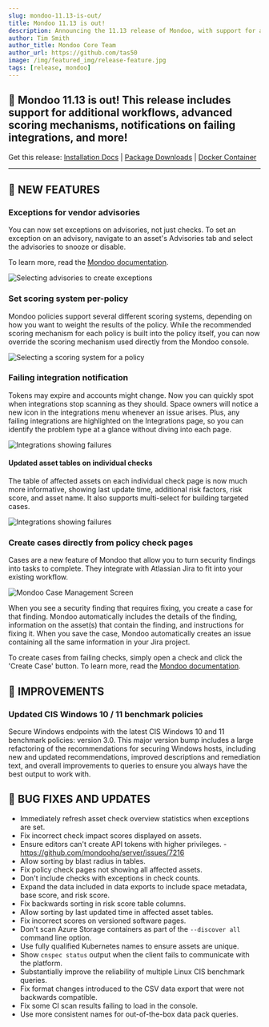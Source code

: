 ```yaml
---
slug: mondoo-11.13-is-out/
title: Mondoo 11.13 is out!
description: Announcing the 11.13 release of Mondoo, with support for additional workflows, advanced scoring mechanisms, notifications on failing integrations, and more!
author: Tim Smith
author_title: Mondoo Core Team
author_url: https://github.com/tas50
image: /img/featured_img/release-feature.jpg
tags: [release, mondoo]
---
```


## 🥳 Mondoo 11.13 is out! This release includes support for additional workflows, advanced scoring mechanisms, notifications on failing integrations, and more!

Get this release: [Installation Docs](https://mondoo.com/docs/cnspec/) | [Package Downloads](https://releases.mondoo.com/cnspec/) | [Docker Container](https://hub.docker.com/r/mondoo/cnspec)

---

## 🎉 NEW FEATURES

### Exceptions for vendor advisories

You can now set exceptions on advisories, not just checks. To set an exception on an advisory, navigate to an asset's Advisories tab and select the advisories to snooze or disable.

To learn more, read the [Mondoo documentation](https://mondoo.com/docs/platform/security/customize/advisories/).

![Selecting advisories to create exceptions](/img/releases/2024-07-16-mondoo-11.13-is-out/advisory_exception.png)


### Set scoring system per-policy

Mondoo policies support several different scoring systems, depending on how you want to weight the results of the policy. While the recommended scoring mechanism for each policy is built into the policy itself, you can now override the scoring mechanism used directly from the Mondoo console.

![Selecting a scoring system for a policy](/img/releases/2024-07-16-mondoo-11.13-is-out/scoring_selector.png)

### Failing integration notification

Tokens may expire and accounts might change. Now you can quickly spot when integrations stop scanning as they should. Space owners will notice a new icon in the integrations menu whenever an issue arises. Plus, any failing integrations are highlighted on the Integrations page, so you can identify the problem type at a glance without diving into each page.

![Integrations showing failures](/img/releases/2024-07-16-mondoo-11.13-is-out/integrations.png)

#### Updated asset tables on individual checks

The table of affected assets on each individual check page is now much more informative, showing last update time, additional risk factors, risk score, and asset name. It also supports multi-select for building targeted cases.

![Integrations showing failures](/img/releases/2024-07-16-mondoo-11.13-is-out/affected_assets_checks.png)


### Create cases directly from policy check pages

Cases are a new feature of Mondoo that allow you to turn security findings into tasks to complete. They integrate with Atlassian Jira to fit into your existing workflow.

![Mondoo Case Management Screen](/img/releases/2024-07-09-mondoo-11.12-is-out/screenshot_cases.png)

When you see a security finding that requires fixing, you create a case for that finding. Mondoo automatically includes the details of the finding, information on the asset(s) that contain the finding, and instructions for fixing it. When you save the case, Mondoo automatically creates an issue containing all the same information in your Jira project.

To create cases from failing checks, simply open a check and click the 'Create Case' button. To learn more, read the [Mondoo documentation](https://mondoo.com/docs/platform/cases/overview/).

## 🧹 IMPROVEMENTS

### Updated CIS Windows 10 / 11 benchmark policies

Secure Windows endpoints with the latest CIS Windows 10 and 11 benchmark policies: version 3.0. This major version bump includes a large refactoring of the recommendations for securing Windows hosts, including new and updated recommendations, improved descriptions and remediation text, and overall improvements to queries to ensure you always have the best output to work with.

## 🐛 BUG FIXES AND UPDATES

- Immediately refresh asset check overview statistics when exceptions are set.
- Fix incorrect check impact scores displayed on assets.
- Ensure editors can't create API tokens with higher privileges. - https://github.com/mondoohq/server/issues/7216
- Allow sorting by blast radius in tables.
- Fix policy check pages not showing all affected assets.
- Don't include checks with exceptions in check counts.
- Expand the data included in data exports to include space metadata, base score, and risk score.
- Fix backwards sorting in risk score table columns.
- Allow sorting by last updated time in affected asset tables.
- Fix incorrect scores on versioned software pages.
- Don't scan Azure Storage containers as part of the `--discover all` command line option.
- Use fully qualified Kubernetes names to ensure assets are unique.
- Show `cnspec status` output when the client fails to communicate with the platform.
- Substantially improve the reliability of multiple Linux CIS benchmark queries.
- Fix format changes introduced to the CSV data export that were not backwards compatible.
- Fix some CI scan results failing to load in the console.
- Use more consistent names for out-of-the-box data pack queries.
